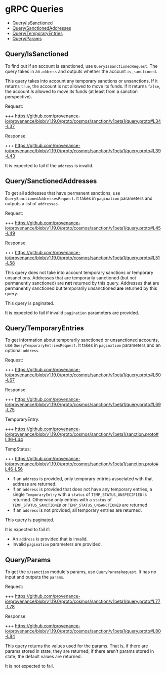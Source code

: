 # gRPC Queries

<!-- TOC -->
  - [Query/IsSanctioned](#queryissanctioned)
  - [Query/SanctionedAddresses](#querysanctionedaddresses)
  - [Query/TemporaryEntries](#querytemporaryentries)
  - [Query/Params](#queryparams)

## Query/IsSanctioned

To find out if an account is sanctioned, use `QueryIsSanctionedRequest`.
The query takes in an `address` and outputs whether the account `is_sanctioned`.

This query takes into account any temporary sanctions or unsanctions.
If it returns `true`, the account is not allowed to move its funds.
If it returns `false`, the account *is* allowed to move its funds (at least from a sanction perspective).

Request:

+++ https://github.com/provenance-io/provenance/blob/v1.19.0/proto/cosmos/sanction/v1beta1/query.proto#L34-L37

Response:

+++ https://github.com/provenance-io/provenance/blob/v1.19.0/proto/cosmos/sanction/v1beta1/query.proto#L39-L43

It is expected to fail if the `address` is invalid.

## Query/SanctionedAddresses

To get all addresses that have permanent sanctions, use `QuerySanctionedAddressesRequest`.
It takes in `pagination` parameters and outputs a list of `addresses`.

Request:

+++ https://github.com/provenance-io/provenance/blob/v1.19.0/proto/cosmos/sanction/v1beta1/query.proto#L45-L49

Response:

+++ https://github.com/provenance-io/provenance/blob/v1.19.0/proto/cosmos/sanction/v1beta1/query.proto#L51-L58

This query does not take into account temporary sanctions or temporary unsanctions. 
Addresses that are temporarily sanctioned (but not permanently sanctioned) are **not** returned by this query.
Addresses that are permanently sanctioned but temporarily unsanctioned **are** returned by this query.

This query is paginated.

It is expected to fail if invalid `pagination` parameters are provided.

## Query/TemporaryEntries

To get information about temporarily sanctioned or unsanctioned accounts, use `QueryTemporaryEntriesRequest`.
It takes in `pagination` parameters and an optional `address`.

Request:

+++ https://github.com/provenance-io/provenance/blob/v1.19.0/proto/cosmos/sanction/v1beta1/query.proto#L60-L67

Response:

+++ https://github.com/provenance-io/provenance/blob/v1.19.0/proto/cosmos/sanction/v1beta1/query.proto#L69-L75

TemporaryEntry:
<!-- link message: TemporaryEntry -->

+++ https://github.com/provenance-io/provenance/blob/v1.19.0/proto/cosmos/sanction/v1beta1/sanction.proto#L36-L44

TempStatus:
<!-- link message: TempStatus -->

+++ https://github.com/provenance-io/provenance/blob/v1.19.0/proto/cosmos/sanction/v1beta1/sanction.proto#L46-L56

- If an `address` is provided, only temporary entries associated with that address are returned.
- If an `address` is provided that does not have any temporary entries, a single `TemporaryEntry` with a `status` of `TEMP_STATUS_UNSPECIFIED` is returned.
  Otherwise only entries with a `status` of `TEMP_STATUS_SANCTIONED` or `TEMP_STATUS_UNSANCTIONED` are returned.
- If an `address` is not provided, all temporary entries are returned.

This query is paginated.

It is expected to fail if:
- An `address` is provided that is invalid.
- Invalid `pagination` parameters are provided.

## Query/Params

To get the `x/sanction` module's params, use `QueryParamsRequest`.
It has no input and outputs the `params`.

Request:

+++ https://github.com/provenance-io/provenance/blob/v1.19.0/proto/cosmos/sanction/v1beta1/query.proto#L77-L78

Response:

+++ https://github.com/provenance-io/provenance/blob/v1.19.0/proto/cosmos/sanction/v1beta1/query.proto#L80-L84

This query returns the values used for the params.
That is, if there are params stored in state, they are returned;
if there aren't params stored in state, the default values are returned.

It is not expected to fail.
